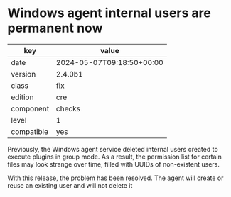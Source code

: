 [//]: # (werk v2)
# Windows agent internal users are permanent now

key        | value
---------- | ---
date       | 2024-05-07T09:18:50+00:00
version    | 2.4.0b1
class      | fix
edition    | cre
component  | checks
level      | 1
compatible | yes

Previously, the Windows agent service deleted internal users 
created to execute plugins in group mode. As a result, the 
permission list for certain files may look strange over time, 
filled with UUIDs of non-existent users.

With this release, the problem has been resolved. The agent 
will create or reuse an existing user and will not delete it 
